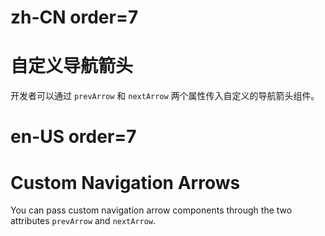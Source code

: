 # zh-CN order=7

# 自定义导航箭头

开发者可以通过 `prevArrow` 和 `nextArrow` 两个属性传入自定义的导航箭头组件。

# en-US order=7

# Custom Navigation Arrows

You can pass custom navigation arrow components through the two attributes `prevArrow` and `nextArrow`.
